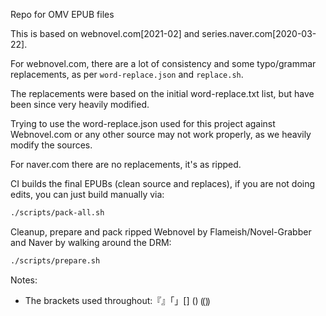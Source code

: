 Repo for OMV EPUB files

This is based on webnovel.com[2021-02] and series.naver.com[2020-03-22].

For webnovel.com, there are a lot of consistency and some typo/grammar replacements, as per `word-replace.json` and `replace.sh`.

The replacements were based on the initial word-replace.txt list, but have been since very heavily modified.

Trying to use the word-replace.json used for this project against Webnovel.com or any other source may not work properly, as we heavily modify the sources.

For naver.com there are no replacements, it's as ripped.

CI builds the final EPUBs (clean source and replaces), if you are not doing edits, you can just build manually via:
```bash
./scripts/pack-all.sh
```

Cleanup, prepare and pack ripped Webnovel by Flameish/Novel-Grabber and Naver by walking around the DRM:
```bash
./scripts/prepare.sh
```

Notes:
* The brackets used throughout:『』「」[] () ⸨⸩</p>
